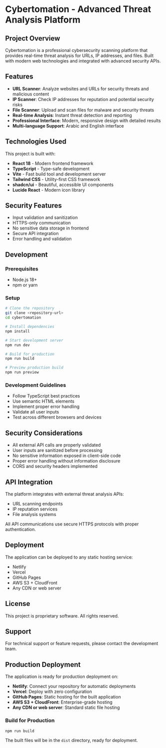 # Cybertomation - Advanced Threat Analysis Platform

## Project Overview

Cybertomation is a professional cybersecurity scanning platform that provides real-time threat analysis for URLs, IP addresses, and files. Built with modern web technologies and integrated with advanced security APIs.

## Features

- **URL Scanner**: Analyze websites and URLs for security threats and malicious content
- **IP Scanner**: Check IP addresses for reputation and potential security risks  
- **File Scanner**: Upload and scan files for malware and security threats
- **Real-time Analysis**: Instant threat detection and reporting
- **Professional Interface**: Modern, responsive design with detailed results
- **Multi-language Support**: Arabic and English interface

## Technologies Used

This project is built with:

- **React 18** - Modern frontend framework
- **TypeScript** - Type-safe development
- **Vite** - Fast build tool and development server
- **Tailwind CSS** - Utility-first CSS framework
- **shadcn/ui** - Beautiful, accessible UI components
- **Lucide React** - Modern icon library

## Security Features

- Input validation and sanitization
- HTTPS-only communication
- No sensitive data storage in frontend
- Secure API integration
- Error handling and validation

## Development

### Prerequisites

- Node.js 18+ 
- npm or yarn

### Setup

```bash
# Clone the repository
git clone <repository-url>
cd cybertomation

# Install dependencies
npm install

# Start development server
npm run dev

# Build for production
npm run build

# Preview production build
npm run preview
```

### Development Guidelines

- Follow TypeScript best practices
- Use semantic HTML elements
- Implement proper error handling
- Validate all user inputs
- Test across different browsers and devices

## Security Considerations

- All external API calls are properly validated
- User inputs are sanitized before processing
- No sensitive information exposed in client-side code
- Proper error handling without information disclosure
- CORS and security headers implemented

## API Integration

The platform integrates with external threat analysis APIs:

- URL scanning endpoints
- IP reputation services
- File analysis systems

All API communications use secure HTTPS protocols with proper authentication.

## Deployment

The application can be deployed to any static hosting service:

- Netlify
- Vercel
- GitHub Pages
- AWS S3 + CloudFront
- Any CDN or web server

## License

This project is proprietary software. All rights reserved.

## Support

For technical support or feature requests, please contact the development team.

## Production Deployment

The application is ready for production deployment on:

- **Netlify**: Connect your repository for automatic deployments
- **Vercel**: Deploy with zero configuration
- **GitHub Pages**: Static hosting for the built application
- **AWS S3 + CloudFront**: Enterprise-grade hosting
- **Any CDN or web server**: Standard static file hosting

### Build for Production

```bash
npm run build
```

The built files will be in the `dist` directory, ready for deployment.
